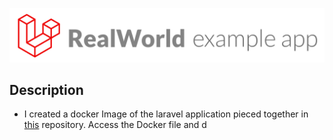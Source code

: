 ![laravel application Image](images/laravel.png)

## Description
* I created a docker Image of the laravel application pieced together in [this](https://github.com/f1amy/laravel-realworld-example-app) repository. Access the Docker file and d
